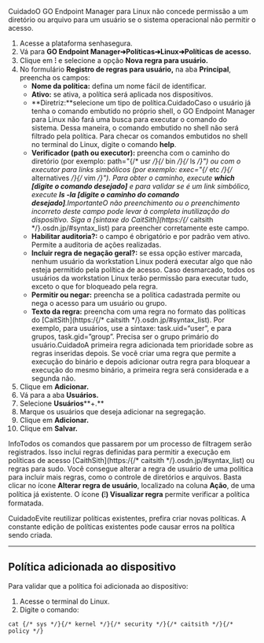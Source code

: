 CuidadoO GO Endpoint Manager para Linux não concede permissão a um diretório ou arquivo para um usuário se o sistema operacional não permitir o acesso.

1. Acesse a plataforma senhasegura.
2. Vá para **GO Endpoint Manager➔Políticas➔Linux➔Políticas de acesso.**
3. Clique em **⁝** e selecione a opção **Nova regra para usuário.**
4. No formulário **Registro de regras para usuário,** na aba **Principal**, preencha os campos:
	* **Nome da política:** defina um nome fácil de identificar.
	* **Ativo:** se ativa, a política será aplicada nos dispositivos.
	* **Diretriz:**selecione um tipo de política.CuidadoCaso o usuário já tenha o comando embutido no próprio shell, o GO Endpoint Manager para Linux não fará uma busca para executar o comando do sistema. Dessa maneira, o comando embutido no shell não será filtrado pela política. Para checar os comandos embutidos no shell no terminal do Linux, digite o comando **help**.
	* **Verificador (path ou executor):** preencha com o caminho do diretório (por exemplo: path\="{/* usr */}{/* bin */}{/* ls */}") ou com o executor para links simbólicos (por exemplo: exec\="{/* etc */}{/* alternatives */}{/* vim */}"). Para obter o caminho, execute **which \[digite o comando desejado]** e para validar se é um link simbólico, execute **ls \-la \[digite o caminho do comando desejado]**.ImportanteO não preenchimento ou o preenchimento incorreto deste campo pode levar à completa inutilização do dispositivo. Siga a [sintaxe do CaitSith](https:/{/* caitsith */}.osdn.jp/#syntax_list) para preencher corretamente este campo.
	* **Habilitar auditoria?:** o campo é obrigatório e por padrão vem ativo. Permite a auditoria de ações realizadas.
	* **Incluir regra de negação geral?:** se essa opção estiver marcada, nenhum usuário da workstation Linux poderá executar algo que não esteja permitido pela política de acesso. Caso desmarcado, todos os usuários da workstation Linux terão permissão para executar tudo, exceto o que for bloqueado pela regra.
	* **Permitir ou negar:** preencha se a política cadastrada permite ou nega o acesso para um usuário ou grupo.
	* **Texto da regra:** preencha com uma regra no formato das políticas do [CaitSith](https:/{/* caitsith */}.osdn.jp/#syntax_list). Por exemplo, para usuários, use a sintaxe: task.uid\=“user”, e para grupos, task.gid\=”group”. Precisa ser o grupo primário do usuário.CuidadoA primeira regra adicionada tem prioridade sobre as regras inseridas depois. Se você criar uma regra que permite a execução do binário e depois adicionar outra regra para bloquear a execução do mesmo binário, a primeira regra será considerada e a segunda não.
5. Clique em **Adicionar.**
6. Vá para a aba **Usuários.**
7. Selecione **Usuários****\+.**
8. Marque os usuários que deseja adicionar na segregação.
9. Clique em **Adicionar.**
10. Clique em **Salvar.**

InfoTodos os comandos que passarem por um processo de filtragem serão registrados. Isso inclui regras definidas para permitir a execução em políticas de acesso [CaithSith](https:/{/* caitsith */}.osdn.jp/#syntax_list) ou regras para sudo. Você consegue alterar a regra de usuário de uma política para incluir mais regras, como o controle de diretórios e arquivos. Basta clicar no ícone **Alterar regra de usuário**, localizado na coluna **Ação**, de uma política já existente. O ícone **(⁝) Visualizar regra** permite verificar a política formatada.

CuidadoEvite reutilizar políticas existentes, prefira criar novas políticas. A constante edição de políticas existentes pode causar erros na política sendo criada.

  




---

## Política adicionada ao dispositivo

Para validar que a política foi adicionada ao dispositivo:

1. Acesse o terminal do Linux.
2. Digite o comando:


```
cat {/* sys */}{/* kernel */}{/* security */}{/* caitsith */}{/* policy */}
```
